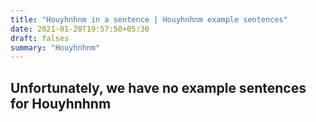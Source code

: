 ```yaml
---
title: "Houyhnhnm in a sentence | Houyhnhnm example sentences"
date: 2021-01-20T19:57:50+05:30
draft: falses
summary: "Houyhnhnm"
---
```

## Unfortunately, we have no example sentences for Houyhnhnm                 
